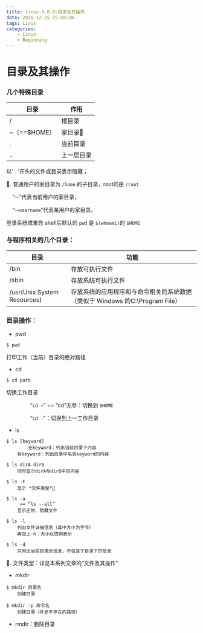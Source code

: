 ```yaml
---
title: linux-3.0.0-目录及其操作
date: 2016-12-25 15:59:10
tags: Linux
categories:
	- Linux
	- Beginning
---
```


# 目录及其操作


### 几个特殊目录

| 目录 | 作用 |
| ------------ | ---------- |
| /            | 根目录     |
| ~（==$HOME） | 家目录🚩 |
| .            | 当前目录   |
| ..           | 上一层目录 |

以' . '开头的文件或目录表示隐藏；

🚩. 普通用户的家目录为 `/home` 的子目录，root的是 `/root`

    “`～`”代表当前用户的家目录，

    “`～username`”代表某用户的家目录。

登录系统或重启 shell后默认的 `pwd` 是 `$(whoami)`的 `$HOME`


### 与程序相关的几个目录：

| 目录 | 功能 |
| --------------------------- | ------------------------------------------------------------ |
| /bin                        | 存放可执行文件                                               |
| /sbin                       | 存放系统可执行文件                                           |
| /usr(Unix System Resources) | 存放系统的应用程序和与命令相关的系统数据（类似于 Windows 的C:\Program File） |


### **目录操作：**

- pwd

`$ pwd`

 打印工作（当前）目录的绝对路径

- cd

`$ cd path`

 切换工作目录

                “`cd ~`” == “cd”无参：切换到 `$HOME`

                “`cd -`”：切换到上一工作目录

- ls

```
$ ls [keyword]
 		无keyword：列出当前目录下内容
    有keyword：列出目录中名含keyword的内容
    
$ ls dirA dirB
    同时显示dirA与dirB中的内容
    
$ ls -F
    显示 *文件类型*🚏

$ ls -a
     == “ls --all”
    显示正常、隐藏文件

$ ls -l
    列出文件详细信息（其中大小为字节）
    再加上-h：大小以惯例表示

$ ls -d
    只列出当前目录的信息，不包含子目录下的信息
```

🚏. 文件类型：详见本系列文章的“文件及其操作”

- mkdir

```
$ mkdir 目录名
    创建目录

$ mkdir -p 命令名
    创建目录（补足不存在的路径）
```

- rmdir：删除目录


